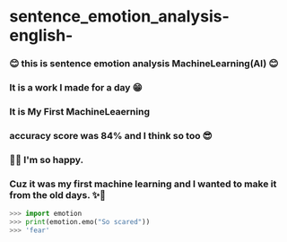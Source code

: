 # sentence_emotion_analysis-english-

### 😊 this is sentence emotion analysis MachineLearning(AI) 😊
### It is a work I made for a day 😁
### It is My First MachineLeaerning
### accuracy score was 84% and I think so too 😎
### 🧡✨ I'm so happy. 
### Cuz it was my first machine learning and I wanted to make it from the old days. ✨🧡

``` Python
>>> import emotion
>>> print(emotion.emo("So scared"))
>>> 'fear'
```
